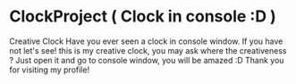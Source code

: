 # ClockProject ( Clock in console :D )
Creative Clock
Have you ever seen a clock in console window. If you have not let's see!
this is my creative clock, you may ask where the creativeness ? Just open it and go to console window, you will be amazed :D
Thank you for visiting my profile!
